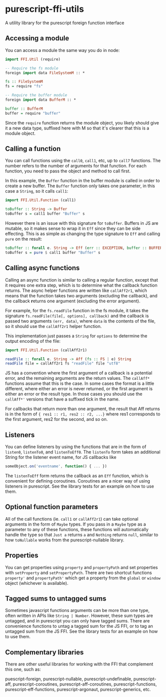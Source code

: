 # purescript-ffi-utils

A utility library for the purescript foreign function interface


## Accessing a module

You can access a module the same way you do in node:

```purescript
import FFI.Util (require)

-- Require the fs module
foreign import data FileSystemM :: *

fs :: FileSystemM
fs = require "fs"

-- Require the buffer module
foreign import data BufferM :: *

buffer :: BufferM
buffer = require "buffer"
```

Since the `require` function returns the module object, you likely should give it a new data type, suffixed here 
with M so that it's clearer that this is a module object.


## Calling a function

You can call functions using the `call0`, `call1`, etc, up to `call7` functions. The number refers to the number of 
arguments for that function. For each function, you need to pass the object and method to call first.

In this example, the `Buffer` function in the buffer module is called in order to create a new buffer. The `Buffer` 
function only takes one parameter, in this case a `String`, so it calls `call1`:

```purescript
import FFI.Util.Function (call1)

toBuffer :: String -> Buffer
toBuffer s = call1 buffer "Buffer" s
```

However there is an issue with this signature for `toBuffer`. Buffers in JS are mutable, so it makes sense to wrap 
it in `Eff` since they can be side effecting. This is as simple as changing the type signature to `Eff` and calling 
`pure` on the result:

```purescript
toBuffer :: forall e. String -> Eff (err :: EXCEPTION, buffer :: BUFFER | e) Buffer
toBuffer s = pure $ call1 buffer "Buffer" s
```


## Calling async functions

Calling an async function is similar to calling a regular function, except that it requires one extra step, which is to 
determine what the callback function returns. The async helper functions are written like `callAff2r1`, which means that 
the function takes two arguments (excluding the callback), and the callback **r**eturns one argument (excluding the 
error argument).

For example, for the `fs.readFile` function in the fs module, it takes the signature `fs.readFile(file[, options], callback)` 
and the callback is passed two arguments `(err, data)`, where `data` is the contents of the file, so it should use the 
`callAff2r1` helper function.

This implementation just passes a `String` for `options` to determine the output encoding of the file:

```purescript
import FFI.Util.Function (callAff2r1)

readFile :: forall e. String -> Aff (fs :: FS | e) String
readFile file = callAff2r1 fs "readFile" file "utf8"
```

JS has a convention where the first argument of a callback is a potential error, and the remaining arguments are the 
return values. The `callAff*` functions assume that this is the case. In some cases the format is a little different, 
where either an error is never returned, or the first argument is either an error or the result type. In those cases 
you should use the `callAff*'` versions that have a suffixed tick in the name.

For callbacks that return more than one argument, the result that Aff returns is in the form of 
`{ res1 :: r1, res2 :: r2, ...}` where res1 corresponds to the first argument, res2 for the second, and so on.


## Listeners

You can define listeners by using the functions that are in the form of `listen0`, `listenTo0`, and `listenToEff0`. 
The `listenTo` form takes an additional String for the listener event name, for JS callbacks like 

```js
someObject.on('eventname', function() { ... })
```

The `listenToEff` form returns the callback as an `Eff` function, which is convenient for defining coroutines. 
Coroutines are a nicer way of using listeners in purescript. See the library tests for an example on how to use them. 


## Optional function parameters

All of the call functions (ie. `call1` or `callAff2r1`) can take optional arguments in the form of `Maybe` types. If 
you pass in a `Maybe` type as a parameter to any of these functions, these functions will automatically handle the 
type so that `Just a` returns `a` and `Nothing` returns `null`, similar to how `toNullable` works from the 
purescript-nullable library.


## Properties

You can get properties using `property` and `propertyPath` and set properties with `setProperty` and `setPropertyPath`. 
There are two shortcut functions `property'` and `propertyPath'` which get a property from the `global` or `window` 
object (whichever is available).


## Tagged sums to untagged sums

Sometimes javascript functions arguments can be more than one type, often written in APIs like `String | Number`. 
However, these sum types are untagged, and in purescript you can only have tagged sums. There are convenience 
functions to untag a tagged sum for the JS FFI, or to tag an untagged sum from the JS FFI. See the library tests for 
an example on how to use them.


## Complementary libraries

There are other useful libraries for working with the FFI that complement this one, such as:

puescript-foreign, purescript-nullable, purescript-undefinable, purescript-aff, purescript-coroutines, 
purescript-aff-coroutines, purescript-functions, purescript-eff-functions, purescript-argonaut, purescript-generics, etc.
